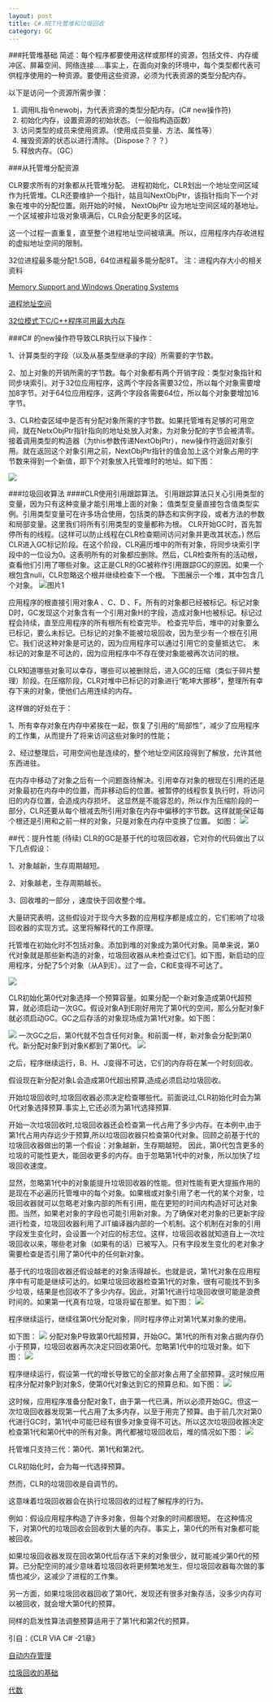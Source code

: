 ```yaml
---
layout: post
title: C#.NET托管堆和垃圾回收
category: GC
---
```


###托管堆基础
 简述：每个程序都要使用这样或那样的资源，包括文件、内存缓冲区、屏幕空间、网络连接.....事实上，在面向对象的环境中，每个类型都代表可供程序使用的一种资源。要使用这些资源，必须为代表资源的类型分配内存。
 
 以下是访问一个资源所需步骤：

1. 调用IL指令newobj，为代表资源的类型分配内存。(C# new操作符)
2. 初始化内存，设置资源的初始状态。（一般指构造函数）
3. 访问类型的成员来使用资源。（使用成员变量、方法、属性等）
4. 摧毁资源的状态以进行清除。（Dispose？？？）
5. 释放内存。（GC） 


###从托管堆分配资源

CLR要求所有的对象都从托管堆分配。
进程初始化，CLR划出一个地址空间区域作为托管堆。CLR还要维护一个指针，姑且叫NextObjPtr，该指针指向下一个对象在堆中的分配位置。刚开始的时候， NextObjPtr 设为地址空间区域的基地址。
一个区域被非垃圾对象填满后，CLR会分配更多的区域。


这一个过程一直重复，直至整个进程地址空间被填满。所以，应用程序内存收进程的虚拟地址空间的限制。


32位进程最多能分配1.5GB，64位进程最多能分配8T。
注：进程内存大小的相关资料

[Memory Support and Windows Operating Systems](https://msdn.microsoft.com/zh-cn/library/windows/hardware/Dn613959(v=vs.85).aspx)

[进程地址空间](https://msdn.microsoft.com/zh-cn/library/ms189334.aspx)

[ 32位模式下C/C++程序可用最大内存](http://blog.csdn.net/yusiguyuan/article/details/12405799)



 
###C# 的new操作符导致CLR执行以下操作：
 
 
1、计算类型的字段（以及从基类型继承的字段）所需要的字节数。


2、加上对象的开销所需的字节数。每个对象都有两个开销字段：类型对象指针和同步块索引。对于32位应用程序，这两个字段各需要32位，所以每个对象需要增加8字节。对于64位应用程序，这两个字段各需要64位，所以每个对象要增加16字节。


3、CLR检查区域中是否有分配对象所需的字节数。如果托管堆有足够的可用空间，就在NetxObjPtr指针指向的地址处放入对象，为对象分配的字节会被清零。接着调用类型的构造器（为this参数传递NextObjPtr），new操作符返回对象引用。就在返回这个对象引用之前，NextObjPtr指针的值会加上这个对象占用的字节数来得到一个新值，即下个对象放入托管堆时的地址。如下图：

![](http://r.photo.store.qq.com/psb?/4d3e65a5-4593-42bc-88f9-7bbb2e647ebe/i3rlSCPAcnT9pL0El0BptPIBpuvnxHpBw9Nkp*UqIjw!/o/dJMAAAAAAAAA&ek=1&kp=1&pt=0&bo=LwKNAC8CjQADACU!&su=1199793361&sce=0-12-12&rf=2-9)





###垃圾回收算法
####CLR使用引用跟踪算法。
引用跟踪算法只关心引用类型的变量，因为只有这种变量才能引用堆上面的对象；
值类型变量直接包含值类型实例。引用类型变量可在许多场合使用，包括类的静态和实例字段，或者方法的参数和局部变量。这里我们将所有引用类型的变量都称为根。
CLR开始GC时，首先暂停所有的线程。(这样可以防止线程在CLR检查期间访问对象并更改其状态。) 然后CLR进入GC标记阶段。在这个阶段，CLR遍历堆中的所有对象，将同步块索引字段中的一位设为0。这表明所有的对象都应删除。然后，CLR检查所有的活动根，查看他们引用了哪些对象。这正是CLR的GC被称作引用跟踪GC的原因。如果一个根包含null，CLR忽略这个根并继续检查下一个根。
下图展示一个堆，其中包含几个对象。
![图片1](http://r.photo.store.qq.com/psb?/4d3e65a5-4593-42bc-88f9-7bbb2e647ebe/eVBVeXGrNAfoWfyRgl4aC2RRSGgiDpmbrocv4lTSJMA!/o/dJIAAAAAAAAA&ek=1&kp=1&pt=0&bo=gAIFAYACBQEDACU!&su=1176931729&sce=0-12-12&rf=2-9)
 
 
 
应用程序的根直接引用对象A 、C、D 、F。所有的对象都已经被标记。标记对象D时，GC发现这个对象含有一个引用对象H的字段，造成对象H也被标记。标记过程会持续，直至应用程序的所有根所有检查完毕。
检查完毕后，堆中的对象要么已标记，要么未标记。已标记的对象不能被垃圾回收，因为至少有一个根在引用它。我们说这种对象是可达的，因为应用程序可以通过引用它的变量抵达它。 未标记的对象是不可达的，因为应用程序中不存在使对象能被再次访问的根。




CLR知道哪些对象可以幸存，哪些可以被删除后，进入GC的压缩（类似于碎片整理）阶段。在压缩阶段，CLR对堆中已标记的对象进行“乾坤大挪移”，整理所有幸存下来的对象，使他们占用连续的内存。


这样做的好处在于：


1、所有幸存对象在内存中紧挨在一起，恢复了引用的“局部性”，减少了应用程序的工作集，从而提升了将来访问这些对象时的性能；


2、经过整理后，可用空间也是连续的，整个地址空间区段得到了解放，允许其他东西进驻。



在内存中移动了对象之后有一个问题亟待解决。引用幸存对象的根现在引用的还是对象最初在内存中的位置，而非移动后的位置。被暂停的线程恢复执行时，将访问旧的内存位置，会造成内存损坏。 这显然是不能容忍的，所以作为压缩阶段的一部分，CLR还要从每个根减去所引用对象在内存中偏移的字节数。这样就能保证每个根还是引用和之前一样的对象，只是对象在内存中变换了位置。
如图：
![](http://r.photo.store.qq.com/psb?/4d3e65a5-4593-42bc-88f9-7bbb2e647ebe/FyP2yk1O6kMsq3.u4e4x3qrAxpwbajgSHOd4QHTJOhE!/o/dJIAAAAAAAAA&ek=1&kp=1&pt=0&bo=TQI*AU0CPwEDACU!&su=1202148209&sce=0-12-12&rf=2-9)








##代：提升性能 (待续)
CLR的GC是基于代的垃圾回收器，它对你的代码做出了以下几点假设：


1、对象越新，生存周期越短。


2、对象越老，生存周期越长。


3、回收堆的一部分 ，速度快于回收整个堆。


大量研究表明，这些假设对于现今大多数的应用程序都是成立的，它们影响了垃圾回收器的实现方式。这里将解释代的工作原理。

托管堆在初始化时不包括对象。添加到堆的对象成为第0代对象。简单来说，第0代对象就是那些新构造的对象，垃圾回收器从未检查过它们。如下图，新启动的应用程序，分配了5个对象（从A到E）。过了一会，C和E变得不可达了。


![](http://r.photo.store.qq.com/psb?/4d3e65a5-4593-42bc-88f9-7bbb2e647ebe/77WJus7lssJpEJ2RZREQoNx.5CL31HLdboJbAgCqS0E!/o/dJMAAAAAAAAA&ek=1&kp=1&pt=0&bo=tQIVAbUCFQEDACU!&su=172682065&sce=0-12-12&rf=2-9)

CLR初始化第0代对象选择一个预算容量。如果分配一个新对象造成第0代超预算，就必须启动一次GC。假设对象A到E刚好用完了第0代的空间，那么分配对象F就必须启动GC。GC之后存活的对象现场成为第1代对象。如下图：

![](http://r.photo.store.qq.com/psb?/4d3e65a5-4593-42bc-88f9-7bbb2e647ebe/GEDzaV4pNFNQUuDwl2EQrv*eD9Sk9OJCzx5SpRRI2fk!/o/dGUBAAAAAAAA&ek=1&kp=1&pt=0&bo=OAL5ADgC.QADACU!&su=1155276897&sce=0-12-12&rf=2-9)
一次GC之后，第0代就不包含任何对象。和前面一样，新对象会分配到第0代。新分配对象F到对象K都到了第0代。
![](http://r.photo.store.qq.com/psb?/4d3e65a5-4593-42bc-88f9-7bbb2e647ebe/Op0QokzBTNYCFR6zzm2tpc2V7U70IsIJTeWrd0UAUb0!/o/dGUBAAAAAAAA&ek=1&kp=1&pt=0&bo=yAJeAcgCXgEDACU!&su=1124261217&sce=0-12-12&rf=2-9)

之后，程序继续运行，B、H、J变得不可达，它们的内存将在某一个时刻回收。

假设现在新分配对象L会造成第0代超出预算,造成必须启动垃圾回收。


开始垃圾回收时,垃圾回收器必须决定检查哪些代。前面说过,CLR初始化时会为第0代对象选择预算.事实上,它还必须为第1代选择预算.


开始一次垃圾回收时,垃圾回收器还会检查第一代占用了多少内存。在本例中,由于第1代占用内存远少于预算,所以垃圾回收器只检查第0代对象。回顾之前基于代的垃圾回收器做出的第一个假设：对象越新，生存期越短。 因此，第0代包含更多的垃圾的可能性更大，能回收更多的内存。由于忽略第1代中的对象，所以加快了垃圾回收速度。




显然，忽略第1代中的对象能提升垃圾回收器的性能。但对性能有更大提振作用的是现在不必遍历托管堆中的每个对象。如果根或对象引用了老一代的某个对象，垃圾回收器就可以忽略老对象内部的所有引用，能在更短的时间内构造好可达对象图。当然，如果老对象的字段也可能引用新对象。为了确保对老对象的已更新字段进行检查，垃圾回收器利用了JIT编译器内部的一个机制。这个机制在对象的引用字段发生变化时，会设置一个对应的标志位。这样，垃圾回收器就知道自上一次垃圾回收以来，哪些老对象（如果有的话）已被写入。只有字段发生变化的老对象才需要检查是否引用了第0代中的任何新对象。



基于代的垃圾回收器还假设越老的对象活得越长。也就是说，第1代对象在应用程序中有可能是继续可达的。如果垃圾回收器检查第1代的对象，很有可能找不到多少垃圾，结果是也回收不了多少内存。因此，对第1代进行垃圾回收很可能是浪费时间的。如果第一代真有垃圾，垃圾将留在那里。如下图：
![](http://r.photo.store.qq.com/psb?/4d3e65a5-4593-42bc-88f9-7bbb2e647ebe/Do.yRCBJEnaOfZaUOdxj4II9*pX2BEcX2QmIG6NQPBE!/o/dGUBAAAAAAAA&ek=1&kp=1&pt=0&bo=qAI5AagCOQEDACU!&su=187009937&sce=0-12-12&rf=2-9)

程序继续运行，继续往第0代分配对象，同时程序停止对第1代某对象的使用。


如下图：
![](http://r.photo.store.qq.com/psb?/4d3e65a5-4593-42bc-88f9-7bbb2e647ebe/YEqIM16xFsSgXdvEzgrerLnKw7fEItnrSqEzlaYnUfE!/o/dGUBAAAAAAAA&ek=1&kp=1&pt=0&bo=egJPAXoCTwEDACU!&su=1118118497&sce=0-12-12&rf=2-9)
分配对象P导致第0代超预算，开始GC。第1代的所有对象占据内存仍小于预算，垃圾回收器再次决定只回收第0代。忽略第1代中的垃圾对象。如下图：
![](http://r.photo.store.qq.com/psb?/4d3e65a5-4593-42bc-88f9-7bbb2e647ebe/EcdSNU5AatqRERWtVdlJ7LiIPHHXe8.mklN.0hHDK9U!/o/dJQAAAAAAAAA&ek=1&kp=1&pt=0&bo=aAIxAWgCMQEDACU!&su=1214124305&sce=0-12-12&rf=2-9)


程序继续运行，假设第一代的增长导致它的全部对象占用了全部预算。这时候应用程序分配对象P到对象S，使第0代对象达到它的预算总和。如下图：
![](http://r.photo.store.qq.com/psb?/4d3e65a5-4593-42bc-88f9-7bbb2e647ebe/6dB68RIUYrqMZ4p0VIY3REJZPg.g3ybkZFIazJ3h.CQ!/o/dJIAAAAAAAAA&ek=1&kp=1&pt=0&bo=jwIiAY8CIgEDACU!&su=177976657&sce=0-12-12&rf=2-9)


这时候，应用程序准备分配对象T，由于第一代已满，所以必须开始GC。但这一次垃圾回收器发现第一代占用了太多内存，以至于用完了预算。由于前几次对第0代进行GC时，第1代中可能已经有很多对象变得不可达。所以这次垃圾回收器决定检查第1代和第0代中的所有对象。两代都被垃圾回收后，堆的情况如下图：
![](http://r.photo.store.qq.com/psb?/4d3e65a5-4593-42bc-88f9-7bbb2e647ebe/bxdZDsZi2Y6FSDWs7RXNPkkJK8dCzMD.cfnjwNY2Mjs!/o/dJIAAAAAAAAA&ek=1&kp=1&pt=0&bo=tgI2AbYCNgEDACU!&su=197762641&sce=0-12-12&rf=2-9)



托管堆只支持三代：第0代、第1代和第2代。


CLR初始化时，会为每一代选择预算。


然而，CLR的垃圾回收是自调节的。


这意味着垃圾回收器会在执行垃圾回收的过程了解程序的行为。


例如：假设应用程序构造了许多对象，但每个对象的时间都很短。
在这种情况下，对第0代的垃圾回收会回收到大量的内存。事实上，第0代的所有对象都可能被回收。



如果垃圾回收器发现在回收第0代后存活下来的对象很少，就可能减少第0代的预算。已分配空间的减少意味着垃圾回收将更频繁地发生，但垃圾回收器每次做的事情也减少，这减少了进程的工作集。



另一方面，如果垃圾回收器回收了第0代，发现还有很多对象存活，没多少内存可以被回收，就会增大第0代的预算。

同样的启发性算法调整预算适用于了第1代和第2代的预算。

引自：《CLR VIA C# -21章》


[自动内存管理](https://msdn.microsoft.com/zh-cn/library/vstudio/f144e03t(v=vs.100).aspx)


[垃圾回收的基础](https://msdn.microsoft.com/zh-cn/library/vstudio/ee787088(v=vs.100).aspx)


[代数](https://msdn.microsoft.com/zh-cn/library/vstudio/ee787088(v=vs.100).aspx#generations )